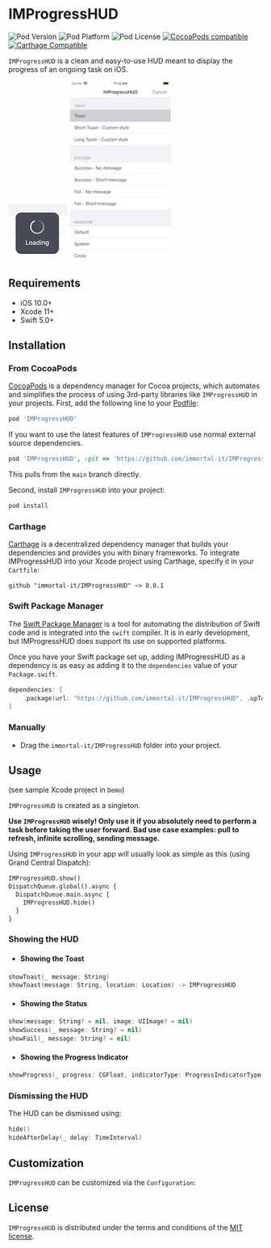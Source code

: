 # IMProgressHUD

![Pod Version](https://img.shields.io/cocoapods/v/IMProgressHUD.svg?style=flat)
![Pod Platform](https://img.shields.io/cocoapods/p/IMProgressHUD.svg?style=flat)
![Pod License](https://img.shields.io/cocoapods/l/IMProgressHUD.svg?style=flat)
[![CocoaPods compatible](https://img.shields.io/badge/CocoaPods-compatible-green.svg?style=flat)](https://cocoapods.org)
[![Carthage Compatible](https://img.shields.io/badge/Carthage-compatible-4BC51D.svg?style=flat)](https://github.com/Carthage/Carthage)

`IMProgressHUD` is a clean and easy-to-use HUD meant to display the progress of an ongoing task on iOS.

<img src="https://github.com/immortal-it/IMProgressHUD/blob/main/Gifs/demo002.png">
<img src="https://github.com/immortal-it/IMProgressHUD/blob/main/Gifs/demo001.gif">

## Requirements

- iOS 10.0+
- Xcode 11+
- Swift 5.0+

## Installation

### From CocoaPods

[CocoaPods](http://cocoapods.org) is a dependency manager for Cocoa projects, which automates and simplifies the process of using 3rd-party libraries like `IMProgressHUD` in your projects. First, add the following line to your [Podfile](http://guides.cocoapods.org/using/using-cocoapods.html):

```ruby
pod 'IMProgressHUD'
```

If you want to use the latest features of `IMProgressHUD` use normal external source dependencies.

```ruby
pod 'IMProgressHUD', :git => 'https://github.com/immortal-it/IMProgressHUD.git'
```

This pulls from the `main` branch directly.

Second, install `IMProgressHUD` into your project:

```ruby
pod install
```

### Carthage

[Carthage](https://github.com/Carthage/Carthage) is a decentralized dependency manager that builds your dependencies and provides you with binary frameworks. To integrate IMProgressHUD into your Xcode project using Carthage, specify it in your `Cartfile`:

```ogdl
github "immortal-it/IMProgressHUD" ~> 0.0.1
```

### Swift Package Manager

The [Swift Package Manager](https://swift.org/package-manager/) is a tool for automating the distribution of Swift code and is integrated into the `swift` compiler. It is in early development, but IMProgressHUD does support its use on supported platforms.

Once you have your Swift package set up, adding IMProgressHUD as a dependency is as easy as adding it to the `dependencies` value of your `Package.swift`.

```swift
dependencies: [
    .package(url: "https://github.com/immortal-it/IMProgressHUD", .upToNextMajor(from: "0.0.1"))
]
```

### Manually

* Drag the `immortal-it/IMProgressHUD` folder into your project.

## Usage

(see sample Xcode project in `Demo`)

`IMProgressHUD` is created as a singleton.

**Use `IMProgressHUD` wisely! Only use it if you absolutely need to perform a task before taking the user forward. Bad use case examples: pull to refresh, infinite scrolling, sending message.**

Using `IMProgressHUD` in your app will usually look as simple as this (using Grand Central Dispatch):

```
IMProgressHUD.show()
DispatchQueue.global().async {
  DispatchQueue.main.async {
    IMProgressHUD.hide()
  }
}
```

### Showing the HUD

- #### Showing the Toast
```swift
showToast(_ message: String)
showToast(message: String, location: Location) -> IMProgressHUD
```
- #### Showing the Status
```swift
show(message: String? = nil, image: UIImage? = nil)
showSuccess(_ message: String? = nil)
showFail(_ message: String? = nil)
```

- #### Showing the Progress Indicator
```swift
showProgress(_ progress: CGFloat, indicatorType: ProgressIndicatorType = .default, message: String? = nil)
```

### Dismissing the HUD

The HUD can be dismissed using:

```swift
hide()
hideAfterDelay(_ delay: TimeInterval)
```

## Customization

`IMProgressHUD` can be customized via the `Configuration`:

## License

`IMProgressHUD` is distributed under the terms and conditions of the [MIT license](https://github.com/immortal-it/IMProgressHUD/LICENSE).
